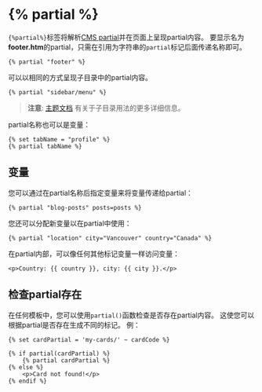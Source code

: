 # {% partial %}

`{%partial%}`标签将解析[CMS partial](cms-partials.md)并在页面上呈现partial内容。 要显示名为**footer.htm**的partial，只需在引用为字符串的`partial`标记后面传递名称即可。

    {% partial "footer" %}

可以以相同的方式呈现子目录中的partial内容。

    {% partial "sidebar/menu" %}

> **注意**: [主题文档](cms-themes.md#subdirectories) 有关于子目录用法的更多详细信息。

partial名称也可以是变量：

    {% set tabName = "profile" %}
    {% partial tabName %}

<a name="variables"></a>
## 变量

您可以通过在partial名称后指定变量来将变量传递给partial：

    {% partial "blog-posts" posts=posts %}

您还可以分配新变量以在partial中使用：

    {% partial "location" city="Vancouver" country="Canada" %}

在partial内部，可以像任何其他标记变量一样访问变量：

    <p>Country: {{ country }}, city: {{ city }}.</p>

<a name="checking-partial-exits"></a>
## 检查partial存在

在任何模板中，您可以使用`partial()`函数检查是否存在partial内容。 这使您可以根据partial是否存在生成不同的标记。 例：

    {% set cardPartial = 'my-cards/' ~ cardCode %}

    {% if partial(cardPartial) %}
        {% partial cardPartial %}
    {% else %}
        <p>Card not found!</p>
    {% endif %}
